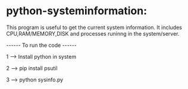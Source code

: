 # python-systeminformation:
This program is useful to get the current system information. It includes CPU,RAM/MEMORY,DISK and processes runinng in the system/server.

------ To run the code ------

1 --> Install python in system

2 --> pip install psutil

3 --> python sysinfo.py
